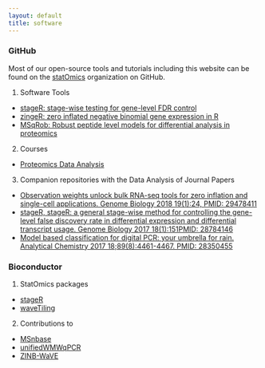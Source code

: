 ```yaml
---
layout: default
title: software
---
```


### GitHub

Most of our open-source tools and tutorials including this website can be found on the [statOmics](https://github.com/statOmics/) organization on GitHub.

1. Software Tools  
  - [stageR: stage-wise testing for gene-level FDR control](https://github.com/statOmics/stageR)
  - [zingeR: zero inflated negative binomial gene expression in R](https://github.com/statOmics/zingeR)
  - [MSqRob: Robust peptide level models for differential analysis in proteomics](https://github.com/statOmics/MSqRob)

2. Courses  
  - [Proteomics Data Analysis](https://github.com/statOmics/pda)
3. Companion repositories with the Data Analysis of Journal Papers  
  - [Observation weights unlock bulk RNA-seq tools for zero inflation and single-cell applications. Genome Biology 2018 19(1):24, PMID: 29478411](https://github.com/statOmics/zinbwaveZinger)
  - [stageR, stageR: a general stage-wise method for controlling the gene-level false discovery rate in differential expression and differential transcript usage. Genome Biology 2017 18(1):151PMID: 28784146](https://github.com/statOmics/stageWiseTestingPaper)
  - [Model based classification for digital PCR: your umbrella for rain. Analytical Chemistry 2017 18;89(8):4461-4467. PMID: 28350455](https://github.com/statOmics/umbrella)

### Bioconductor
1. StatOmics packages  
  - [stageR](https://bioconductor.org/packages/release/bioc/html/stageR.html)
  - [waveTiling](https://bioconductor.org/packages/release/bioc/html/waveTiling.html)
2. Contributions to  
  - [MSnbase](https://bioconductor.org/packages/release/bioc/html/MSnbase.html)
  - [unifiedWMWqPCR](https://bioconductor.org/packages/release/bioc/html/unifiedWMWqPCR.html)
  - [ZINB-WaVE](https://bioconductor.org/packages/release/bioc/html/zinbwave.html)
